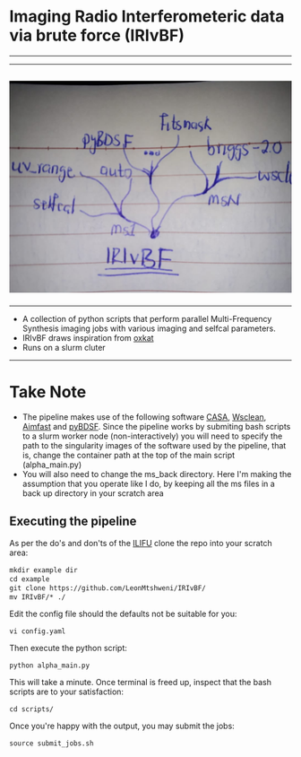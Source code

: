 # Imaging Radio Interferometeric data via brute force (IRIvBF)

---
---
![IRIvBF](IRIvBF_logo.jpeg)
---
---
* A collection of python scripts that perform parallel Multi-Frequency Synthesis imaging jobs with various imaging and selfcal parameters.
* IRIvBF draws inspiration from [oxkat](https://github.com/IanHeywood/oxkat)
* Runs on a slurm cluter

---
# Take Note
* The pipeline makes use of the following software [CASA](https://casa.nrao.edu/docs/TaskRef/TaskRef.html), [Wsclean](https://sourceforge.net/p/wsclean/wiki/Home/), [Aimfast](https://aimfast.readthedocs.io/en/master/intro.html) and [pyBDSF](https://www.astron.nl/citt/pybdsf/). Since the pipeline works by submiting bash scripts to a slurm worker node (non-interactively) you will need to specify the path to the singularity images of the software used by the pipeline, that is, change the container path at the top of the main script (alpha_main.py)
* You will also need to change the ms_back directory. Here I'm making the assumption that you operate like I do, by keeping all the ms files in a back up directory in your scratch area

## Executing the pipeline
As per the do's and don'ts of the [ILIFU](http://docs.ilifu.ac.za/#/getting_started/submit_job_slurm?id=specifying-resources-when-running-jobs-on-slurm) clone the repo into your scratch area:

```
mkdir example dir
cd example
git clone https://github.com/LeonMtshweni/IRIvBF/
mv IRIvBF/* ./
```
Edit the config file should the defaults not be suitable for you:
```
vi config.yaml
```

Then execute the python script:

```
python alpha_main.py
```
This will take a minute. Once terminal is freed up, inspect that the bash scripts are to your satisfaction:
```
cd scripts/
```
Once you're happy with the output, you may submit the jobs:

```
source submit_jobs.sh
```
